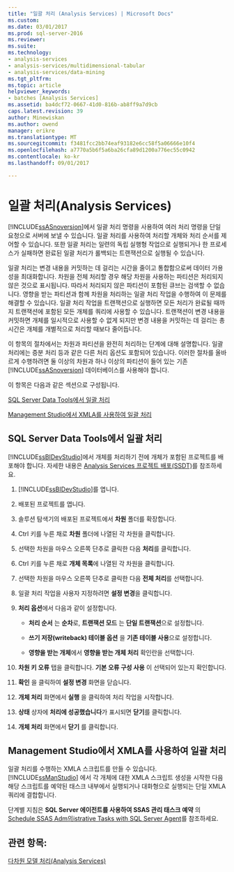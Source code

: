 ```yaml
---
title: "일괄 처리 (Analysis Services) | Microsoft Docs"
ms.custom: 
ms.date: 03/01/2017
ms.prod: sql-server-2016
ms.reviewer: 
ms.suite: 
ms.technology:
- analysis-services
- analysis-services/multidimensional-tabular
- analysis-services/data-mining
ms.tgt_pltfrm: 
ms.topic: article
helpviewer_keywords:
- batches [Analysis Services]
ms.assetid: ba4dcf72-0667-41d0-816b-ab8ff9a7d9cb
caps.latest.revision: 39
author: Minewiskan
ms.author: owend
manager: erikre
ms.translationtype: MT
ms.sourcegitcommit: f3481fcc2bb74eaf93182e6cc58f5a06666e10f4
ms.openlocfilehash: a7770a5b6f5a6ba26cfa89d1200a776ec55c0942
ms.contentlocale: ko-kr
ms.lasthandoff: 09/01/2017

---
```

# <a name="batch-processing-analysis-services"></a>일괄 처리(Analysis Services)
  [!INCLUDE[ssASnoversion](../../includes/ssasnoversion-md.md)]에서 일괄 처리 명령을 사용하여 여러 처리 명령을 단일 요청으로 서버에 보낼 수 있습니다. 일괄 처리를 사용하여 처리할 개체와 처리 순서를 제어할 수 있습니다. 또한 일괄 처리는 일련의 독립 실행형 작업으로 실행되거나 한 프로세스가 실패하면 완료된 일괄 처리가 롤백되는 트랜잭션으로 실행될 수 있습니다.  
  
 일괄 처리는 변경 내용을 커밋하는 데 걸리는 시간을 줄이고 통합함으로써 데이터 가용성을 최대화합니다. 차원을 전체 처리할 경우 해당 차원을 사용하는 파티션은 처리되지 않은 것으로 표시됩니다. 따라서 처리되지 않은 파티션이 포함된 큐브는 검색할 수 없습니다. 영향을 받는 파티션과 함께 차원을 처리하는 일괄 처리 작업을 수행하여 이 문제를 해결할 수 있습니다. 일괄 처리 작업을 트랜잭션으로 실행하면 모든 처리가 완료될 때까지 트랜잭션에 포함된 모든 개체를 쿼리에 사용할 수 있습니다. 트랜잭션이 변경 내용을 커밋하면 개체를 일시적으로 사용할 수 없게 되지만 변경 내용을 커밋하는 데 걸리는 총 시간은 개체를 개별적으로 처리할 때보다 줄어듭니다.  
  
 이 항목의 절차에서는 차원과 파티션을 완전히 처리하는 단계에 대해 설명합니다. 일괄 처리에는 증분 처리 등과 같은 다른 처리 옵션도 포함되어 있습니다. 이러한 절차를 올바르게 수행하려면 둘 이상의 차원과 하나 이상의 파티션이 들어 있는 기존 [!INCLUDE[ssASnoversion](../../includes/ssasnoversion-md.md)] 데이터베이스를 사용해야 합니다.  
  
 이 항목은 다음과 같은 섹션으로 구성됩니다.  
  
 [SQL Server Data Tools에서 일괄 처리](#bkmk_ssdt)  
  
 [Management Studio에서 XMLA를 사용하여 일괄 처리](#bkmk_xmla)  
  
##  <a name="bkmk_ssdt"></a> SQL Server Data Tools에서 일괄 처리  
 [!INCLUDE[ssBIDevStudio](../../includes/ssbidevstudio-md.md)]에서 개체를 처리하기 전에 개체가 포함된 프로젝트를 배포해야 합니다. 자세한 내용은 [Analysis Services 프로젝트 배포&#40;SSDT&#41;](../../analysis-services/multidimensional-models/deploy-analysis-services-projects-ssdt.md)를 참조하세요.  
  
1.  [!INCLUDE[ssBIDevStudio](../../includes/ssbidevstudio-md.md)]를 엽니다.  
  
2.  배포된 프로젝트를 엽니다.  
  
3.  솔루션 탐색기의 배포된 프로젝트에서 **차원** 폴더를 확장합니다.  
  
4.  Ctrl 키를 누른 채로 **차원** 폴더에 나열된 각 차원을 클릭합니다.  
  
5.  선택한 차원을 마우스 오른쪽 단추로 클릭한 다음 **처리**를 클릭합니다.  
  
6.  Ctrl 키를 누른 채로 **개체 목록**에 나열된 각 차원을 클릭합니다.  
  
7.  선택한 차원을 마우스 오른쪽 단추로 클릭한 다음 **전체 처리**를 선택합니다.  
  
8.  일괄 처리 작업을 사용자 지정하려면 **설정 변경**을 클릭합니다.  
  
9. **처리 옵션**에서 다음과 같이 설정합니다.  
  
    -   **처리 순서** 는 **순차**로, **트랜잭션 모드** 는 **단일 트랜잭션**으로 설정합니다.  
  
    -   **쓰기 저장(writeback) 테이블 옵션** 을 **기존 테이블 사용**으로 설정합니다.  
  
    -   **영향을 받는 개체**에서 **영향을 받는 개체 처리** 확인란을 선택합니다.  
  
10. **차원 키 오류** 탭을 클릭합니다. **기본 오류 구성 사용** 이 선택되어 있는지 확인합니다.  
  
11. **확인** 을 클릭하여 **설정 변경** 화면을 닫습니다.  
  
12. **개체 처리** 화면에서 **실행** 을 클릭하여 처리 작업을 시작합니다.  
  
13. **상태** 상자에 **처리에 성공했습니다**가 표시되면 **닫기**를 클릭합니다.  
  
14. **개체 처리** 화면에서 **닫기** 를 클릭합니다.  
  
##  <a name="bkmk_xmla"></a> Management Studio에서 XMLA를 사용하여 일괄 처리  
 일괄 처리를 수행하는 XMLA 스크립트를 만들 수 있습니다. [!INCLUDE[ssManStudio](../../includes/ssmanstudio-md.md)] 에서 각 개체에 대한 XMLA 스크립트 생성을 시작한 다음 해당 스크립트를 예약된 태스크 내부에서 실행되거나 대화형으로 실행되는 단일 XMLA 쿼리에 결합합니다.  
  
 단계별 지침은 **SQL Server 에이전트를 사용하여 SSAS 관리 태스크 예약** 의 [Schedule SSAS Adm의istrative Tasks with SQL Server Agent](../../analysis-services/instances/schedule-ssas-administrative-tasks-with-sql-server-agent.md)를 참조하세요.  
  
## <a name="see-also"></a>관련 항목:  
 [다차원 모델 처리&#40;Analysis Services&#41;](../../analysis-services/multidimensional-models/processing-a-multidimensional-model-analysis-services.md)  
  
  
